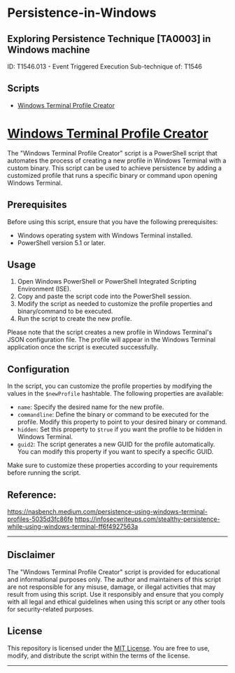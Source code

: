# Persistence-in-Windows
Exploring Persistence Technique [TA0003] in Windows machine 
-----------------------------------------------------------------------------------------------------------------------------------------------------------------------
ID: T1546.013 - Event Triggered Execution
Sub-technique of:  T1546

## Scripts
- [Windows Terminal Profile Creator](https://github.com/Miragle-Hub/Persistence-in-Windows/blob/main/Persistence_P0C.ps1)

# [Windows Terminal Profile Creator](https://github.com/Miragle-Hub/Persistence-in-Windows/blob/main/Persistence_P0C.ps1)

The "Windows Terminal Profile Creator" script is a PowerShell script that automates the process of creating a new profile in Windows Terminal with a custom binary. This script can be used to achieve persistence by adding a customized profile that runs a specific binary or command upon opening Windows Terminal.

## Prerequisites

Before using this script, ensure that you have the following prerequisites:

- Windows operating system with Windows Terminal installed.
- PowerShell version 5.1 or later.

## Usage

1. Open Windows PowerShell or PowerShell Integrated Scripting Environment (ISE).
2. Copy and paste the script code into the PowerShell session.
3. Modify the script as needed to customize the profile properties and binary/command to be executed.
4. Run the script to create the new profile.

Please note that the script creates a new profile in Windows Terminal's JSON configuration file. The profile will appear in the Windows Terminal application once the script is executed successfully.

## Configuration

In the script, you can customize the profile properties by modifying the values in the `$newProfile` hashtable. The following properties are available:

- `name`: Specify the desired name for the new profile.
- `commandline`: Define the binary or command to be executed for the profile. Modify this property to point to your desired binary or command.
- `hidden`: Set this property to `$true` if you want the profile to be hidden in Windows Terminal.
- `guid2`: The script generates a new GUID for the profile automatically. You can modify this property if you want to specify a specific GUID.

Make sure to customize these properties according to your requirements before running the script.

## Reference: 
https://nasbench.medium.com/persistence-using-windows-terminal-profiles-5035d3fc86fe
https://infosecwriteups.com/stealthy-persistence-while-using-windows-terminal-ff6f4927563a

-----------------------------------------------------------------------------------------------------------------------------------------------------------------------


## Disclaimer

The "Windows Terminal Profile Creator" script is provided for educational and informational purposes only. The author and maintainers of this script are not responsible for any misuse, damage, or illegal activities that may result from using this script. Use it responsibly and ensure that you comply with all legal and ethical guidelines when using this script or any other tools for security-related purposes.

## License

This repository is licensed under the [MIT License](LICENSE). You are free to use, modify, and distribute the script within the terms of the license.



-----------------------------------------------------------------------------------------------------------------------------------------------------------------------
